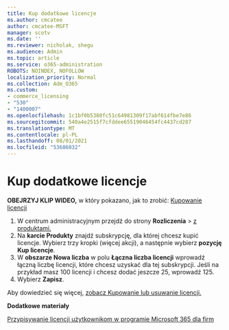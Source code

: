 ```yaml
---
title: Kup dodatkowe licencje
ms.author: cmcatee
author: cmcatee-MSFT
manager: scotv
ms.date: ''
ms.reviewer: nicholak, shegu
ms.audience: Admin
ms.topic: article
ms.service: o365-administration
ROBOTS: NOINDEX, NOFOLLOW
localization_priority: Normal
ms.collection: Adm_O365
ms.custom:
- commerce_licensing
- "530"
- "1400007"
ms.openlocfilehash: 1c1bf0b5380fc51c64981309f17abf614fbe7e86
ms.sourcegitcommit: 540a4e2515f7cfddee65519046454fc4437cd287
ms.translationtype: MT
ms.contentlocale: pl-PL
ms.lasthandoff: 08/01/2021
ms.locfileid: "53686032"
---
```

# <a name="buy-additional-licenses"></a>Kup dodatkowe licencje

**OBEJRZYJ KLIP WIDEO,** w który pokazano, jak to zrobić: [Kupowanie licencji](https://go.microsoft.com/fwlink/p/?linkid=2154857)

1. W centrum administracyjnym przejdź do strony **Rozliczenia**  >  [z produktami.](https://go.microsoft.com/fwlink/p/?linkid=842054)
2. Na **karcie Produkty** znajdź subskrypcję, dla której chcesz kupić licencje. Wybierz trzy kropki (więcej akcji), a następnie wybierz **pozycję Kup licencje**.
3. W **obszarze Nowa liczba** w polu **Łączna liczba licencji** wprowadź łączną liczbę licencji, które chcesz uzyskać dla tej subskrypcji. Jeśli na przykład masz 100 licencji i chcesz dodać jeszcze 25, wprowadź 125.
4. Wybierz **Zapisz**.

Aby dowiedzieć się więcej, [zobacz Kupowanie lub usuwanie licencji.](/microsoft-365/commerce/licenses/buy-licenses)

**Dodatkowe materiały**

[Przypisywanie licencji użytkownikom w programie Microsoft 365 dla firm](/microsoft-365/admin/manage/assign-licenses-to-users)